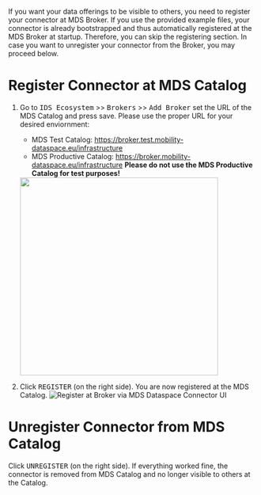 If you want your data offerings to be visible to others, you need to register your connector at MDS Broker. If you use the provided example files, your connector is already bootstrapped and thus automatically registered at the MDS Broker at startup. Therefore, you can skip the registering section. In case you want to unregister your connector from the Broker, you may proceed below.

# Register Connector at MDS Catalog 
1. Go to <kbd>IDS Ecosystem</kbd> >> <kbd>Brokers</kbd> >> <kbd>Add Broker</kbd> set the URL of the MDS Catalog and press save. Please use the proper URL for your desired enviornment:
   * MDS Test Catalog: https://broker.test.mobility-dataspace.eu/infrastructure
   * MDS Productive Catalog: https://broker.mobility-dataspace.eu/infrastructure 
     **Please do not use the MDS Productive Catalog for test purposes!**
  
   <img src="https://user-images.githubusercontent.com/91048868/177953324-e669d1e5-37bc-43e2-b7c8-5bef1cf20e09.jpg" width=400>


2. Click <kbd>REGISTER</kbd> (on the right side). You are now registered at the MDS Catalog.
   ![Register at Broker via MDS Dataspace Connector UI](https://user-images.githubusercontent.com/91048868/177953393-97c23391-86cf-457b-a560-4e5e22e09f88.jpg "Register at Broker via Dataspace Connector UI")

# Unregister Connector from MDS Catalog
Click <kbd>UNREGISTER</kbd> (on the right side). If everything worked fine, the connector is removed from MDS Catalog and no longer visible to others at the Catalog.